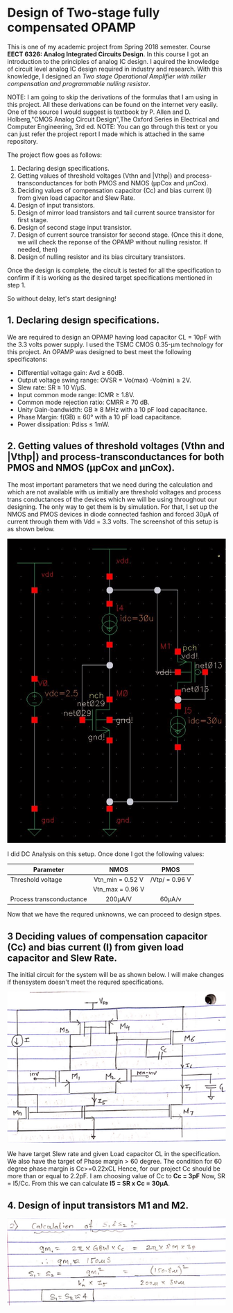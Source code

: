 # Design of Two-stage fully compensated OPAMP

This is one of my academic project from Spring 2018 semester. Course __EECT 6326: Analog Integrated Circuits Design__. In this course I got an introduction to the principles of analog IC design. I aquired the knowledge of circuit level analog IC design required in industry and research. With this knowledge, I designed an _Two stage Operational Amplifier with miller compensation and programmable nulling resistor_.

NOTE:  I am going to skip the derivations of the formulas that I am using in this project. All these derivations can be found on the internet very easily. One of the source I would suggest is textbook by P. Allen and D. Holberg,"CMOS Analog Circuit Design",The Oxford Series in Electrical and Computer Engineering, 3rd ed.
NOTE: You can go through this text or you can just refer the project report I made which is attached in the same repository.


The project flow goes as follows:
1. Declaring design specifications.
2. Getting values of threshold voltages (Vthn and |Vthp|) and process-transconductances for both PMOS and NMOS (μpCox and μnCox).
3. Deciding values of compensation capacitor (Cc) and bias current (I) from given load capacitor and Slew Rate.
4. Design of input transistors.
5. Design of mirror load transistors and tail current source transistor for first stage.
6. Design of second stage input transistor.
7. Design of current source transistor for second stage. (Once this it done, we will check the reponse of the OPAMP without nulling resistor. If needed, then)
8. Design of nulling resistor and its bias circuitary transistors.

Once the design is complete, the circuit is tested for all the specification to confirm if it is working as the desired target specifications mentioned in step 1.

So without delay, let's start designing!

## 1. Declaring design specifications.
We are required to design an OPAMP having load capacitor CL = 10pF with the 3.3 volts power supply. I used the TSMC CMOS 0.35-μm technology for this project. An OPAMP was designed to best meet the following specificatons:
- Differential voltage gain: Avd ≥ 60dB.
- Output voltage swing range: OVSR = Vo(max) -Vo(min) ≥ 2V.
- Slew rate: SR ≥ 10 V/μS.
- Input common mode range: ICMR ≥ 1.8V.
- Common mode rejection ratio: CMRR ≥ 70 dB.
- Unity Gain-bandwidth: GB ≥ 8 MHz with a 10 pF load capacitance.
- Phase Margin: f(GB) ≥ 60° with a 10 pF load capacitance.
- Power dissipation: Pdiss ≤ 1mW.

## 2. Getting values of threshold voltages (Vthn and |Vthp|) and process-transconductances for both PMOS and NMOS (μpCox and μnCox).
The most important parameters that we need during the calculation and which are not available with us imitially are threshold voltages and process trans conductances of the devices which we will be using throughout our designing. The only way to get them is by simulation. For that, I set up the NMOS and PMOS devices in diode connected fashion and forced 30μA of current through them with Vdd = 3.3 volts. The screenshot of this setup is as shown below.

<p align="center">
<img src = "https://github.com/akash10295/Design-of-two-stage-fully-compensated-OPAMP/blob/master/Screenshots/vth_ucox.jpg" />
</p>

I did DC Analysis on this setup. Once done I got the following values:

| Parameter                | NMOS             | PMOS           |
| ------------------------ |:----------------:| :-------------:|
| Threshold voltage        | Vtn_min = 0.52 V | /Vtp/ = 0.96 V |
|                          | Vtn_max = 0.96 V |                |
| Process transconductance | 200μA/V          |         60μA/v |

Now that we have the requred unknowns, we can proceed to design stpes.

## 3 Deciding values of compensation capacitor (Cc) and bias current (I) from given load capacitor and Slew Rate.
The initial circuit for the system will be as shown below. I will make changes if thensystem doesn't meet the requred specifications.

<p align="center">
<img src = "https://github.com/akash10295/Design-of-two-stage-fully-compensated-OPAMP/blob/master/Screenshots/Without%20nulling%20resistor.jpg" />
</p>

We have target Slew rate and given Load capacitor CL in the specification. We also have the target of Phase margin > 60 degree.
The condition for 60 degree phase margin is Cc>=0.22xCL Hence, for our project Cc should be more than or equal to 2.2pF. I am choosing value of Cc to **Cc = 3pF**
Now, SR = I5/Cc. From this we can calculate **I5 = SR x Cc = 30μA**.


## 4. Design of input transistors M1 and M2.
<p align="center">
<img src = "https://github.com/akash10295/Design-of-two-stage-fully-compensated-OPAMP/blob/master/Screenshots/Step%202.jpg" />
</p>
